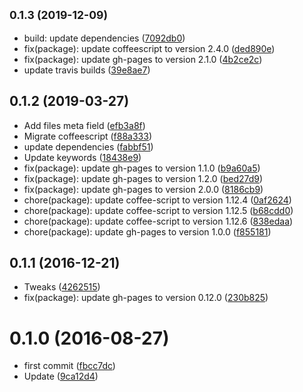 ## <small>0.1.3 (2019-12-09)</small>

* build: update dependencies ([7092db0](https://github.com/bumped/bumped-gh-pages/commit/7092db0))
* fix(package): update coffeescript to version 2.4.0 ([ded890e](https://github.com/bumped/bumped-gh-pages/commit/ded890e))
* fix(package): update gh-pages to version 2.1.0 ([4b2ce2c](https://github.com/bumped/bumped-gh-pages/commit/4b2ce2c))
* update travis builds ([39e8ae7](https://github.com/bumped/bumped-gh-pages/commit/39e8ae7))



<a name="0.1.2"></a>
## 0.1.2 (2019-03-27)

* Add files meta field ([efb3a8f](https://github.com/bumped/bumped-gh-pages/commit/efb3a8f))
* Migrate coffeescript ([f88a333](https://github.com/bumped/bumped-gh-pages/commit/f88a333))
* update dependencies ([fabbf51](https://github.com/bumped/bumped-gh-pages/commit/fabbf51))
* Update keywords ([18438e9](https://github.com/bumped/bumped-gh-pages/commit/18438e9))
* fix(package): update gh-pages to version 1.1.0 ([b9a60a5](https://github.com/bumped/bumped-gh-pages/commit/b9a60a5))
* fix(package): update gh-pages to version 1.2.0 ([bed27d9](https://github.com/bumped/bumped-gh-pages/commit/bed27d9))
* fix(package): update gh-pages to version 2.0.0 ([8186cb9](https://github.com/bumped/bumped-gh-pages/commit/8186cb9))
* chore(package): update coffee-script to version 1.12.4 ([0af2624](https://github.com/bumped/bumped-gh-pages/commit/0af2624))
* chore(package): update coffee-script to version 1.12.5 ([b68cdd0](https://github.com/bumped/bumped-gh-pages/commit/b68cdd0))
* chore(package): update coffee-script to version 1.12.6 ([838edaa](https://github.com/bumped/bumped-gh-pages/commit/838edaa))
* chore(package): update gh-pages to version 1.0.0 ([f855181](https://github.com/bumped/bumped-gh-pages/commit/f855181))



<a name="0.1.1"></a>
## 0.1.1 (2016-12-21)

* Tweaks ([4262515](https://github.com/bumped/bumped-gh-pages/commit/4262515))
* fix(package): update gh-pages to version 0.12.0 ([230b825](https://github.com/bumped/bumped-gh-pages/commit/230b825))



<a name="0.1.0"></a>
# 0.1.0 (2016-08-27)

* first commit ([fbcc7dc](https://github.com/bumped/bumped-gh-pages/commit/fbcc7dc))
* Update ([9ca12d4](https://github.com/bumped/bumped-gh-pages/commit/9ca12d4))



